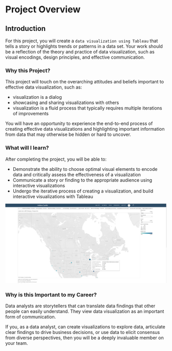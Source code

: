 # Project Overview

## Introduction

For this project, you will create a `data visualization using Tableau` that tells a story or highlights trends or patterns in a data set. Your work should be a reflection of the theory and practice of data visualization, such as visual encodings, design principles, and effective communication.

### Why this Project?

This project will touch on the overarching attitudes and beliefs important to effective data visualization, such as:

- visualization is a dialog
- showcasing and sharing visualizations with others
- visualization is a fluid process that typically requires multiple iterations of improvements

You will have an opportunity to experience the end-to-end process of creating effective data visualizations and highlighting important information from data that may otherwise be hidden or hard to uncover.

### What will I learn?

 After completing the project, you will be able to:
 
- Demonstrate the ability to choose optimal visual elements to encode data and critically assess the effectiveness of a visualization
- Communicate a story or finding to the appropriate audience using interactive visualizations
- Undergo the iterative process of creating a visualization, and build interactive visualizations with Tableau

![](Tableau-dashboard-Screenshot.png)


### Why is this Important to my Career?

Data analysts are storytellers that can translate data findings that other people can easily understand. They view data visualization as an important form of communication.

If you, as a data analyst, can create visualizations to explore data, articulate clear findings to drive business decisions, or use data to elicit consensus from diverse perspectives, then you will be a deeply invaluable member on your team.




